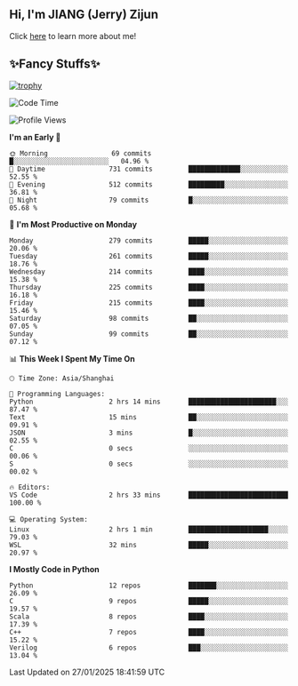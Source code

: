 ## Hi, I'm JIANG (Jerry) Zijun

Click [here](https://jzjerry.github.io/about/) to learn more about me!

## ✨Fancy Stuffs✨
[![trophy](https://github-profile-trophy.vercel.app/?username=jzjerry&theme=onedark)](https://github.com/ryo-ma/github-profile-trophy)
<!--START_SECTION:waka-->
![Code Time](http://img.shields.io/badge/Code%20Time-1%2C006%20hrs%2023%20mins-blue)

![Profile Views](http://img.shields.io/badge/Profile%20Views-0-blue)

**I'm an Early 🐤** 

```text
🌞 Morning                69 commits          █░░░░░░░░░░░░░░░░░░░░░░░░   04.96 % 
🌆 Daytime                731 commits         █████████████░░░░░░░░░░░░   52.55 % 
🌃 Evening                512 commits         █████████░░░░░░░░░░░░░░░░   36.81 % 
🌙 Night                  79 commits          █░░░░░░░░░░░░░░░░░░░░░░░░   05.68 % 
```
📅 **I'm Most Productive on Monday** 

```text
Monday                   279 commits         █████░░░░░░░░░░░░░░░░░░░░   20.06 % 
Tuesday                  261 commits         █████░░░░░░░░░░░░░░░░░░░░   18.76 % 
Wednesday                214 commits         ████░░░░░░░░░░░░░░░░░░░░░   15.38 % 
Thursday                 225 commits         ████░░░░░░░░░░░░░░░░░░░░░   16.18 % 
Friday                   215 commits         ████░░░░░░░░░░░░░░░░░░░░░   15.46 % 
Saturday                 98 commits          ██░░░░░░░░░░░░░░░░░░░░░░░   07.05 % 
Sunday                   99 commits          ██░░░░░░░░░░░░░░░░░░░░░░░   07.12 % 
```


📊 **This Week I Spent My Time On** 

```text
🕑︎ Time Zone: Asia/Shanghai

💬 Programming Languages: 
Python                   2 hrs 14 mins       ██████████████████████░░░   87.47 % 
Text                     15 mins             ██░░░░░░░░░░░░░░░░░░░░░░░   09.91 % 
JSON                     3 mins              █░░░░░░░░░░░░░░░░░░░░░░░░   02.55 % 
C                        0 secs              ░░░░░░░░░░░░░░░░░░░░░░░░░   00.06 % 
S                        0 secs              ░░░░░░░░░░░░░░░░░░░░░░░░░   00.02 % 

🔥 Editors: 
VS Code                  2 hrs 33 mins       █████████████████████████   100.00 % 

💻 Operating System: 
Linux                    2 hrs 1 min         ████████████████████░░░░░   79.03 % 
WSL                      32 mins             █████░░░░░░░░░░░░░░░░░░░░   20.97 % 
```

**I Mostly Code in Python** 

```text
Python                   12 repos            ███████░░░░░░░░░░░░░░░░░░   26.09 % 
C                        9 repos             █████░░░░░░░░░░░░░░░░░░░░   19.57 % 
Scala                    8 repos             ████░░░░░░░░░░░░░░░░░░░░░   17.39 % 
C++                      7 repos             ████░░░░░░░░░░░░░░░░░░░░░   15.22 % 
Verilog                  6 repos             ███░░░░░░░░░░░░░░░░░░░░░░   13.04 % 
```




 Last Updated on 27/01/2025 18:41:59 UTC
<!--END_SECTION:waka-->
